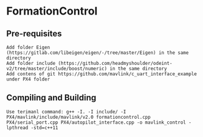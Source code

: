 # FormationControl

## Pre-requisites
	Add folder Eigen (https://gitlab.com/libeigen/eigen/-/tree/master/Eigen) in the same directory
	Add folder include (https://github.com/headmyshoulder/odeint-v2/tree/master/include/boost/numeric) in the same directory
	Add contens of git https://github.com/mavlink/c_uart_interface_example under PX4 folder

## Compiling and Building
	Use terimanl command: g++ -I. -I include/ -I PX4/mavlink/include/mavlink/v2.0 formationcontrol.cpp PX4/serial_port.cpp PX4/autopilot_interface.cpp -o mavlink_control -lpthread -std=c++11 
